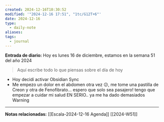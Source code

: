```yaml
---
created: 2024-12-16T10:30:52
modified: '"2024-12-16 17:51", "1tc/G12T+6"'
date: 2024-12-16
type:
  - daily-note
aliases: 
tags:
  - journal
---
```

**Entrada de diario:** 
Hoy es lunes 16 de diciembre, estamos en la semana 51 del año 2024

> Aquí escribe todo lo que piensas sobre el día de hoy

- Hoy decidí activar Obsidian Sync
- Me empezo un dolor en el abdomen otra vez 😕, me tome una pastilla de Creon y otra de Fenofibrato... espero que solo sea pasajero! tengo que empezar a cuidar mi salud EN SERIO.. ya me ha dado demasiados Warning 


----
**Notas relacionadas:**
[[Escala-2024-12-16 Agenda]]
[[2024-W51]]
